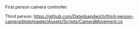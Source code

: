 First person camera controller.

Third person: https://github.com/Datedsandwich/third-person-camera/blob/master/Assets/Scripts/CameraMovement.cs
